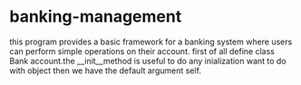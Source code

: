 # banking-management
this program provides a basic framework for a banking system where users can perform simple operations on their account. first of all define class Bank account.the __init__method is useful to do any inialization want to do with object then we have the default argument self. 
